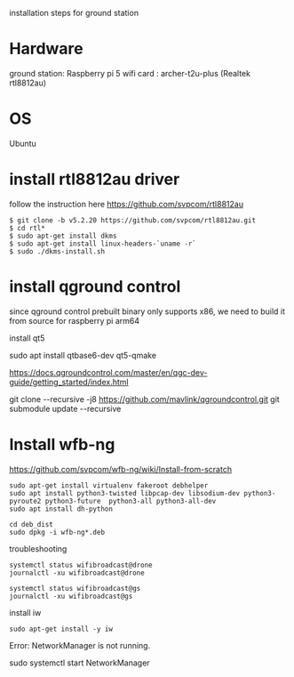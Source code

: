 installation steps for ground station

# Hardware

ground station: Raspberry pi 5
wifi card : archer-t2u-plus (Realtek rtl8812au)

# OS 

Ubuntu

# install rtl8812au driver 

follow the instruction here https://github.com/svpcom/rtl8812au


```
$ git clone -b v5.2.20 https://github.com/svpcom/rtl8812au.git
$ cd rtl*
$ sudo apt-get install dkms
$ sudo apt-get install linux-headers-`uname -r`
$ sudo ./dkms-install.sh
```

# install qground control 
since qground control prebuilt binary only supports x86, we need to build it from source for raspberry pi arm64

install qt5 

sudo apt install qtbase6-dev qt5-qmake


https://docs.qgroundcontrol.com/master/en/qgc-dev-guide/getting_started/index.html

git clone --recursive -j8 https://github.com/mavlink/qgroundcontrol.git
git submodule update --recursive


# Install wfb-ng
https://github.com/svpcom/wfb-ng/wiki/Install-from-scratch

```
sudo apt-get install virtualenv fakeroot debhelper
sudo apt install python3-twisted libpcap-dev libsodium-dev python3-pyroute2 python3-future  python3-all python3-all-dev
sudo apt install dh-python 

```
```
cd deb_dist
sudo dpkg -i wfb-ng*.deb
```

troubleshooting 

```
systemctl status wifibroadcast@drone
journalctl -xu wifibroadcast@drone
```

```
systemctl status wifibroadcast@gs
journalctl -xu wifibroadcast@gs
```

install iw 
```
sudo apt-get install -y iw
```


Error: NetworkManager is not running.

sudo systemctl start NetworkManager
